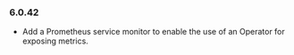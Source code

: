 ### 6.0.42

* Add a Prometheus service monitor to enable the use of an Operator for exposing metrics.

